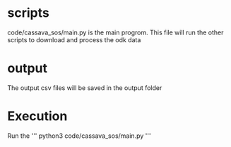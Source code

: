 # scripts
code/cassava_sos/main.py is the main progrom. This file will run the other scripts to download and process the odk data

# output
The output csv files will be saved in the output folder

# Execution
Run the 
''' python3 code/cassava_sos/main.py '''